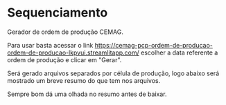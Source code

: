 # Sequenciamento

Gerador de ordem de produção CEMAG. 

Para usar basta acessar o link https://cemag-pcp-ordem-de-producao-ordem-de-producao-lkpvui.streamlitapp.com/ escolher a data referente a ordem de produção e clicar em "Gerar".

Será gerado arquivos separados por célula de produção, logo abaixo será mostrado um breve resumo do que tem nos arquivos. 

Sempre bom dá uma olhada no resumo antes de baixar.
